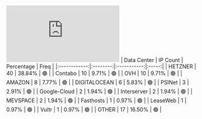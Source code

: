 ![Diagramm](https://github.com/obajay/StateSync-snapshots/blob/main/Projects/Kyve/1/README.md)
| Data Center | IP Count | Percentage | Freq |
|:------------:|:--------:|:-----------:|:-----:|
| HETZNER | 40 | 38.84% | 🟢 |
| Contabo | 10 | 9.71% | 🟢 |
| OVH | 10 | 9.71% | 🟢 |
| AMAZON | 8 | 7.77% | 🟢 |
| DIGITALOCEAN | 6 | 5.83% | 🟢 |
| PSINet | 3 | 2.91% | 🟢 |
| Google-Cloud | 2 | 1.94% | 🟢 |
| Interserver | 2 | 1.94% | 🟢 |
| MEVSPACE | 2 | 1.94% | 🟢 |
| Fasthosts | 1 | 0.97% | 🟢 |
| LeaseWeb | 1 | 0.97% | 🟢 |
| Vultr | 1 | 0.97% | 🟢 |
| OTHER | 17 | 16.50% | 🟢 |